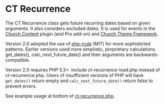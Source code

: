 CT Recurrence
===========

The CT Recurrence class gets future recurring dates based on given arguments. It also considers excluded dates. It is used for events in the [Church Content](https://github.com/churchthemes/church-theme-content) plugin (and Pro add-on) and [Church Theme Framework](https://github.com/churchthemes/church-theme-framework).

Version 2.0 adopted the use of [php-rrule](https://github.com/rlanvin/php-rrule) (MIT) for more sophisticted patterns. Earlier versions used more simplistic, proprietary calculations. get_dates(), calc_next_future_date() and their arguments are backwards-compatible.

Version 2.0 requires PHP 5.3+. Include ct-recurrence-load.php instead of ct-recurrence.php. Users of insufficient versions of PHP will have ```get_dates()``` return empty and ```calc_next_future_date()``` return false to prevent errors.

See example usage at bottom of [ct-recurrence.php](https://github.com/churchthemes/ct-recurrence/blob/master/ct-recurrence.php).
